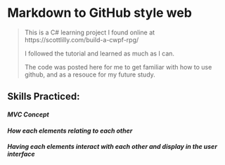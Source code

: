    <html>
      <head>
        <title>GameLearning Project</title>
        <meta name="viewport" content="width=device-width, initial-scale=1">
      </head>
      <body>
        <div id='content'>
    <h1 id="markdown-to-github-style-web">Markdown to GitHub style web</h1>
<blockquote>
  <p>This is a C# learning project I found online at<link> https://scottlilly.com/build-a-cwpf-rpg/ <link>

I followed the tutorial and learned as much as I can. 

The code was posted here for me to get familiar with how to use github, and as a resouce for my future study.</p>
</blockquote>
<h2 id="Date">Skills Practiced:</h2>
<h4><em>MVC Concept<em><h4>
   <h4><em>How each elements relating to each other<em><h4>
      <h4><em>Having each elements interact with each other and display in the user interface<em><h4>
  </body>
